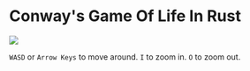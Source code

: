 # Conway's Game Of Life In Rust

![](example.gif)

`WASD` or `Arrow Keys` to move around.
`I` to zoom in.
`O` to zoom out.